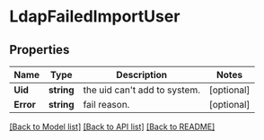# LdapFailedImportUser

## Properties

Name | Type | Description | Notes
------------ | ------------- | ------------- | -------------
**Uid** | **string** | the uid can&#39;t add to system. | [optional] 
**Error** | **string** | fail reason. | [optional] 

[[Back to Model list]](../README.md#documentation-for-models) [[Back to API list]](../README.md#documentation-for-api-endpoints) [[Back to README]](../README.md)



